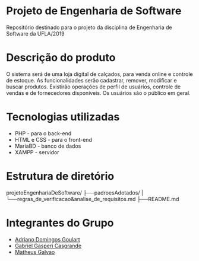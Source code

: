 # Projeto de Engenharia de Software #

Repositório destinado para o projeto da disciplina de Engenharia de Software da UFLA/2019

# Descrição do produto #

O sistema será de uma loja digital de calçados, para venda online e controle de estoque. 
As funcionalidades serão cadastrar, remover, modificar e buscar produtos. 
Existirão operações de perfil de usuários, controle de vendas e de fornecedores disponíveis. 
Os usuários são o público em geral.

# Tecnologias utilizadas #

 - PHP - para o back-end
 - HTML e CSS - para o front-end
 - MariaBD - banco de dados
 - XAMPP - servidor

# Estrutura de diretório #

  projetoEngenhariaDeSoftware/
  ├──padroesAdotados/
  |  └──regras_de_verificacao&analise_de_requisitos.md
  ├──README.md
  
# Integrantes do Grupo #

 - [Adriano Domingos Goulart](https://github.com/adrianodg)
 - [Gabriel Gasperi Casgrande](https://github.com/gabrielcasag)
 - [Matheus Galvao](https://github.com/magalfer)
